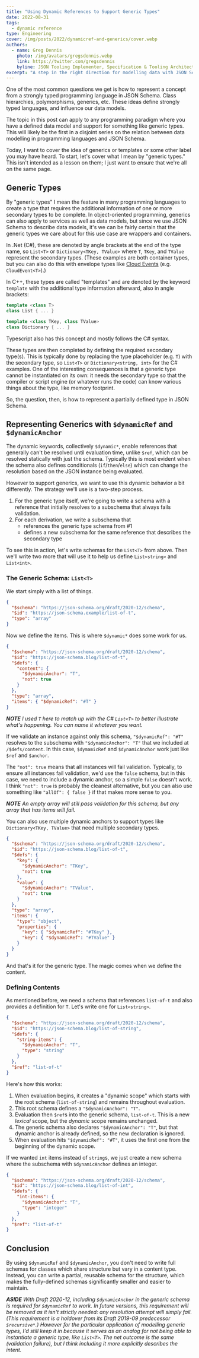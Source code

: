 ```yaml
---
title: "Using Dynamic References to Support Generic Types"
date: 2022-08-31
tags:
  - dynamic reference
type: Engineering
cover: /img/posts/2022/dynamicref-and-generics/cover.webp
authors:
  - name: Greg Dennis
    photo: /img/avatars/gregsdennis.webp
    link: https://twitter.com/gregsdennis
    byline: JSON Tooling Implementer, Specification & Tooling Architect @Postman
excerpt: "A step in the right direction for modelling data with JSON Schema"
---
```


One of the most common questions we get is how to represent a concept from a strongly typed programming language in JSON Schema.  Class hierarchies, polymorphisms, generics, etc.  These ideas define strongly typed languages, and influence our data models.

The topic in this post can apply to any programming paradigm where you have a defined data model and support for something like generic types.  This will likely be the first in a disjoint series on the relation between data modelling in programming languages and JSON Schema.

Today, I want to cover the idea of generics or templates or some other label you may have heard.  To start, let's cover what I mean by "generic types."  This isn't intended as a lesson on them; I just want to ensure that we're all on the same page.

## Generic Types

By "generic types" I mean the feature in many programming languages to create a type that requires the additional information of one or more secondary types to be complete.  In object-oriented programming, generics can also apply to services as well as data models, but since we use JSON Schema to describe data models, it's we can be fairly certain that the generic types we care about for this use case are wrappers and containers.

In .Net (C#), these are denoted by angle brackets at the end of the type name, so `List<T>` or `Dictionary<TKey, TValue>` where `T`, `TKey`, and `TValue` represent the secondary types.  (These examples are both container types, but you can also do this with envelope types like [Cloud Events](https://cloudevents.io/) (e.g. `CloudEvent<T>`).)

In C++, these types are called "templates" and are denoted by the keyword `template` with the additional type information afterward, also in angle brackets:

```cpp
template <class T>
class List { ... }

template <class TKey, class TValue>
class Dictionary { ... }
```

Typescript also has this concept and mostly follows the C# syntax.

These types are then completed by defining the required secondary type(s).  This is typically done by replacing the type placeholder (e.g. `T`) with the secondary type, so `List<T>` or `Dictionary<string, int>` for the C# examples.  One of the interesting consequences is that a generic type cannot be instantiated on its own: it needs the secondary type so that the compiler or script engine (or whatever runs the code) can know various things about the type, like memory footprint.

So, the question, then, is how to represent a partially defined type in JSON Schema.

## Representing Generics with `$dynamicRef` and `$dynamicAnchor`

The dynamic keywords, collectively `$dynamic*`, enable references that generally can't be resolved until evaluation time, unlike `$ref`, which can be resolved statically with just the schema.  Typically this is most evident when the schema also defines conditionals (`if`/`then`/`else`) which can change the resolution based on the JSON instance being evaluated.

However to support generics, we want to use this dynamic behavior a bit differently.  The strategy we'll use is a two-step process.

1. For the generic type itself, we're going to write a schema with a reference that initially resolves to a subschema that always fails validation.
2. For each derivation, we write a subschema that
    - references the generic type schema from #1
    - defines a new subschema for the same reference that describes the secondary type

To see this in action, let's write schemas for the `List<T>` from above.  Then we'll write two more that will use it to help us define `List<string>` and `List<int>`.

### The Generic Schema: `List<T>`

We start simply with a list of things.

```json
{
  "$schema": "https://json-schema.org/draft/2020-12/schema",
  "$id": "https://json-schema.example/list-of-t",
  "type": "array"
}
```

Now we define the items.  This is where `$dynamic*` does some work for us.

```json
{
  "$schema": "https://json-schema.org/draft/2020-12/schema",
  "$id": "https://json-schema.blog/list-of-t",
  "$defs": {
    "content": {
      "$dynamicAnchor": "T",
      "not": true
    }
  },
  "type": "array",
  "items": { "$dynamicRef": "#T" }
}
```

_**NOTE** I used `T` here to match up with the C# `List<T>` to better illustrate what's happening.  You can name it whatever you want._

If we validate an instance against only this schema, `"$dynamicRef": "#T"` resolves to the subschema with `"$dynamicAnchor": "T"` that we included at `/$defs/content`.  In this case, `$dymamicRef` and `$dynamicAnchor` work just like `$ref` and `$anchor`.

The `"not": true` means that all instances will fail validation.  Typically, to ensure all instances fail validation, we'd use the `false` schema, but in this case, we need to include a dynamic anchor, so a simple `false` doesn't work.  I think `"not": true` is probably the cleanest alternative, but you can also use something like `"allOf": { false }` if that makes more sense to you.

_**NOTE** An empty array will still pass validation for this schema, but any array that has items will fail._

You can also use multiple dynamic anchors to support types like `Dictionary<TKey, TValue>` that need multiple secondary types.

```json
{
  "$schema": "https://json-schema.org/draft/2020-12/schema",
  "$id": "https://json-schema.blog/list-of-t",
  "$defs": {
    "key": {
      "$dynamicAnchor": "TKey",
      "not": true
    },
    "value": {
      "$dynamicAnchor": "TValue",
      "not": true
    }
  },
  "type": "array",
  "items": {
    "type": "object",
    "properties": {
      "key": { "$dynamicRef": "#TKey" },
      "key": { "$dynamicRef": "#TValue" }
    }
  }
}
```

And that's it for the generic type.  The magic comes when we define the content.

### Defining Contents

As mentioned before, we need a schema that references `list-of-t` and also provides a definition for `T`.  Let's write one for `List<string>`.

```json
{
  "$schema": "https://json-schema.org/draft/2020-12/schema",
  "$id": "https://json-schema.blog/list-of-string",
  "$defs": {
    "string-items": {
      "$dynamicAnchor": "T",
      "type": "string"
    }
  },
  "$ref": "list-of-t"
}
```

Here's how this works:

1. When evaluation begins, it creates a "dynamic scope" which starts with the root schema (`list-of-string`) and remains throughout evaluation.
2. This root schema defines a `"$dynamicAnchor": "T"`.
3. Evaluation then `$ref`s into the generic schema, `list-of-t`.  This is a new _lexical_ scope, but the _dynamic_ scope remains unchanged.
4. The generic schema also declares `"$dynamicAnchor": "T"`, but that dynamic anchor is already defined, so the new declaration is ignored.
5. When evaluation hits `"$dynamicRef": "#T"`, it uses the first one from the beginning of the dynamic scope.

If we wanted `int` items instead of `string`s, we just create a new schema where the subschema with `$dynamicAnchor` defines an integer.

```json
{
  "$schema": "https://json-schema.org/draft/2020-12/schema",
  "$id": "https://json-schema.blog/list-of-int",
  "$defs": {
    "int-items": {
      "$dynamicAnchor": "T",
      "type": "integer"
    }
  },
  "$ref": "list-of-t"
}
```

## Conclusion

By using `$dynamicRef` and `$dynamicAnchor`, you don't need to write full schemas for classes which share structure but vary in a content type.  Instead, you can write a partial, reusable schema for the structure, which makes the fully-defined schemas significantly smaller and easier to maintain.

_**ASIDE** With Draft 2020-12, including `$dynamicAnchor` in the generic schema is required for `$dynamicRef` to work.  In future versions, this requirement will be removed as it isn't strictly needed: any resolution attempt will simply fail.  (This requirement is a holdover from its Draft 2019-09 predecessor `$recursive*`.)  However for the particular application of modelling generic types, I'd still keep it in because it serves as an analog for not being able to instantiate a generic type, like `List<T>`.  The net outcome is the same (validation failure), but I think including it more explicitly describes the intent._